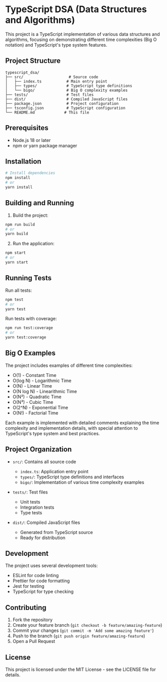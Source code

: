 # TypeScript DSA (Data Structures and Algorithms)

This project is a TypeScript implementation of various data structures and algorithms, focusing on demonstrating different time complexities (Big O notation) and TypeScript's type system features.

## Project Structure

```
typescript_dsa/
├── src/                    # Source code
│   ├── index.ts           # Main entry point
│   ├── types/             # TypeScript type definitions
│   └── bigo/              # Big O complexity examples
├── tests/                 # Test files
├── dist/                  # Compiled JavaScript files
├── package.json           # Project configuration
├── tsconfig.json          # TypeScript configuration
└── README.md             # This file
```

## Prerequisites

- Node.js 18 or later
- npm or yarn package manager

## Installation

```bash
# Install dependencies
npm install
# or
yarn install
```

## Building and Running

1. Build the project:

```bash
npm run build
# or
yarn build
```

2. Run the application:

```bash
npm start
# or
yarn start
```

## Running Tests

Run all tests:

```bash
npm test
# or
yarn test
```

Run tests with coverage:

```bash
npm run test:coverage
# or
yarn test:coverage
```

## Big O Examples

The project includes examples of different time complexities:

- O(1) - Constant Time
- O(log N) - Logarithmic Time
- O(N) - Linear Time
- O(N log N) - Linearithmic Time
- O(N²) - Quadratic Time
- O(N³) - Cubic Time
- O(2^N) - Exponential Time
- O(N!) - Factorial Time

Each example is implemented with detailed comments explaining the time complexity and implementation details, with special attention to TypeScript's type system and best practices.

## Project Organization

- `src/`: Contains all source code
  - `index.ts`: Application entry point
  - `types/`: TypeScript type definitions and interfaces
  - `bigo/`: Implementation of various time complexity examples

- `tests/`: Test files
  - Unit tests
  - Integration tests
  - Type tests

- `dist/`: Compiled JavaScript files
  - Generated from TypeScript source
  - Ready for distribution

## Development

The project uses several development tools:

- ESLint for code linting
- Prettier for code formatting
- Jest for testing
- TypeScript for type checking

## Contributing

1. Fork the repository
2. Create your feature branch (`git checkout -b feature/amazing-feature`)
3. Commit your changes (`git commit -m 'Add some amazing feature'`)
4. Push to the branch (`git push origin feature/amazing-feature`)
5. Open a Pull Request

## License

This project is licensed under the MIT License - see the LICENSE file for details.
